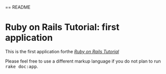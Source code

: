 == README

# Ruby on Rails Tutorial: first application

This is the first application forthe
[*Ruby on Rails Tutorial*](http://railstutorial.org/)



Please feel free to use a different markup language if you do not plan to run
<tt>rake doc:app</tt>.
